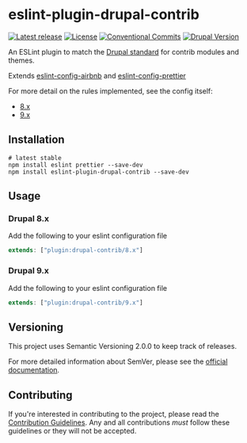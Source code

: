 # eslint-plugin-drupal-contrib

[![Latest release](https://img.shields.io/github/v/release/coldfrontlabs/eslint-plugin-drupal-contrib?include_prereleases&style=for-the-badge)](https://github.com/coldfrontlabs/eslint-plugin-drupal-contrib/releases)
[![License](https://img.shields.io/github/license/coldfrontlabs/eslint-plugin-drupal-contrib?style=for-the-badge)](/LICENSE)
[![Conventional Commits](https://img.shields.io/badge/Conventional%20Commits-1.0.0-yellow.svg?style=for-the-badge)](https://conventionalcommits.org)
[![Drupal Version](https://img.shields.io/badge/Drupal-9.2.x,%208.9.x-blue?style=for-the-badge)](https://www.drupal.org/project/drupal)

An ESLint plugin to match the [Drupal standard](https://www.drupal.org/node/1955232) for contrib modules and themes.

Extends [eslint-config-airbnb](https://github.com/airbnb/javascript) and [eslint-config-prettier](https://github.com/prettier/eslint-config-prettier)

For more detail on the rules implemented, see the config itself:

- [8.x](./src/8.x.js)
- [9.x](./src/9.x.js)

## Installation

```shell
# latest stable
npm install eslint prettier --save-dev
npm install eslint-plugin-drupal-contrib --save-dev
```

## Usage

### Drupal 8.x

Add the following to your eslint configuration file

```jsx
extends: ["plugin:drupal-contrib/8.x"]
```

### Drupal 9.x

Add the following to your eslint configuration file

```jsx
extends: ["plugin:drupal-contrib/9.x"]
```

## Versioning

This project uses Semantic Versioning 2.0.0 to keep track of releases.

For more detailed information about SemVer, please see the [official documentation](https://semver.org/).

## Contributing

If you're interested in contributing to the project, please read the [Contribution Guidelines](.github/CONTRIBUTING.md). Any and all contributions _must_ follow these guidelines or they will not be accepted.
